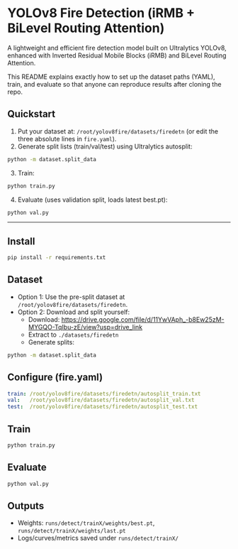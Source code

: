 # YOLOv8 Fire Detection (iRMB + BiLevel Routing Attention)

A lightweight and efficient fire detection model built on Ultralytics YOLOv8, enhanced with Inverted Residual Mobile Blocks (iRMB) and BiLevel Routing Attention.

This README explains exactly how to set up the dataset paths (YAML), train, and evaluate so that anyone can reproduce results after cloning the repo.
## Quickstart

1. Put your dataset at: `/root/yolov8fire/datasets/firedetn` (or edit the three absolute lines in `fire.yaml`).
2. Generate split lists (train/val/test) using Ultralytics autosplit:

```bash
python -m dataset.split_data
```

3. Train:

```bash
python train.py
```

4. Evaluate (uses validation split, loads latest best.pt):

```bash
python val.py
```

---


## Install
```bash
pip install -r requirements.txt
```

## Dataset
- Option 1: Use the pre-split dataset at `/root/yolov8fire/datasets/firedetn`.
- Option 2: Download and split yourself:
  - Download: https://drive.google.com/file/d/11YwVAph_-b8Ew25zM-MYGQO-TqIbu-zE/view?usp=drive_link
  - Extract to `./datasets/firedetn`
  - Generate splits:
```bash
python -m dataset.split_data
```

## Configure (fire.yaml)
```yaml
train: /root/yolov8fire/datasets/firedetn/autosplit_train.txt
val:   /root/yolov8fire/datasets/firedetn/autosplit_val.txt
test:  /root/yolov8fire/datasets/firedetn/autosplit_test.txt
```

## Train
```bash
python train.py
```

## Evaluate
```bash
python val.py
```

## Outputs
- Weights: `runs/detect/trainX/weights/best.pt`, `runs/detect/trainX/weights/last.pt`
- Logs/curves/metrics saved under `runs/detect/trainX/`

